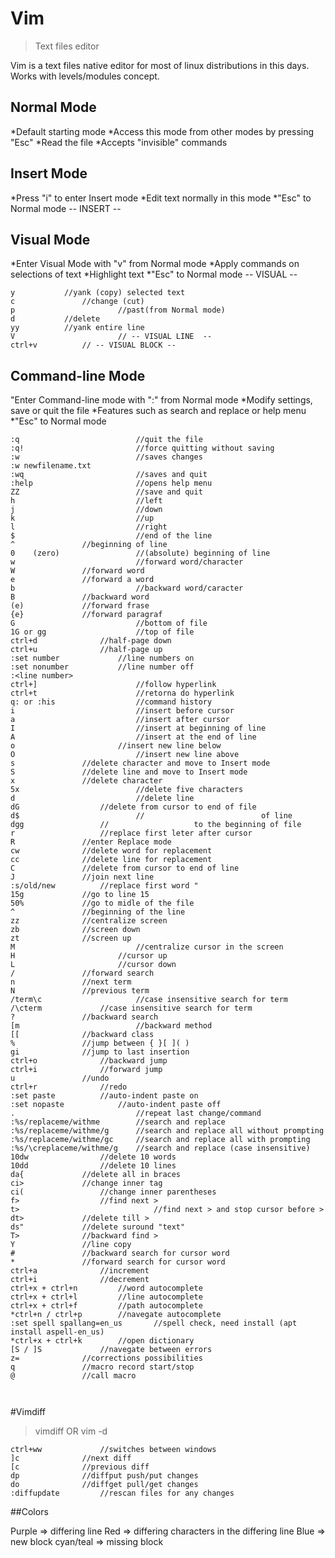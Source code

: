 # Vim
>Text files editor

Vim is a text files native editor for most of linux distributions in this days. Works with levels/modules concept.


## Normal Mode

*Default starting mode
*Access this mode from other modes by pressing "Esc"
*Read the file
*Accepts "invisible" commands


## Insert Mode

*Press "i" to enter Insert mode
*Edit text normally in this mode
*"Esc" to Normal mode
-- INSERT -- 


## Visual Mode

*Enter Visual Mode with "v" from Normal mode
*Apply commands on selections of text
*Highlight text
*"Esc" to Normal mode
-- VISUAL --

```
y			//yank (copy) selected text
c         		//change (cut)
p                       //past(from Normal mode)
d			//delete
yy 			//yank entire line
V                   	// -- VISUAL LINE  --
ctrl+v 			// -- VISUAL BLOCK --

```


## Command-line Mode

"Enter Command-line mode with ":" from Normal mode
*Modify settings, save or quit the file
*Features such as search and replace or help menu
*"Esc" to Normal mode

```
:q                   		//quit the file
:q!                  		//force quitting without saving
:w                   		//saves changes
:w newfilename.txt    
:wq                  		//saves and quit
:help                		//opens help menu
ZZ                   		//save and quit
h                    		//left
j                    		//down
k                    		//up
l                    		//right
$                    		//end of the line
^ 				//beginning of line
0    (zero)          		//(absolute) beginning of line
w                    		//forward word/character
W				//forward word
e				//forward a word		
b                    		//backward word/caracter
B				//backward word
(e)				//forward frase
{e}				//forward paragraf
G                    		//bottom of file
1G or gg             		//top of file
ctrl+d				//half-page down
ctrl+u				//half-page up
:set number 			//line numbers on
:set nonumber			//line number off
:<line number>
ctrl+]                  	//follow hyperlink
ctrl+t                  	//retorna do hyperlink
q: or :his              	//command history
i                       	//insert before cursor
a                       	//insert after cursor
I                       	//insert at beginning of line
A                       	//insert at the end of line
o                 		//insert new line below
O                       	//insert new line above
s				//delete character and move to Insert mode
S				//delete line and move to Insert mode
x 				//delete character
5x                      	//delete five characters
d                     		//delete line
dG    				//delete from cursor to end of file
d$                      	//                          of line
dgg 				//                   to the beginning of file
r   				//replace first leter after cursor
R				//enter Replace mode
cw				//delete word for replacement
cc				//delete line for replacement
C				//delete from cursor to end of line
J				//join next line
:s/old/new			//replace first word "
15g				//go to line 15
50%				//go to midle of the file
^				//beginning of the line
zz 				//centralize screen
zb				//screen down
zt				//screen up
M               	        //centralize cursor in the screen
H  		                //cursor up
L              			//cursor down
/ 				//forward search
n				//next term
N				//previous term
/term\c                 	//case insensitive search for term
/\cterm				//case insensitive search for term
?				//backward search
[m             		        //backward method
[[				//backward class
%				//jump between { }[ ]( )
gi				//jump to last insertion
ctrl+o				//backward jump
ctrl+i				//forward jump
u				//undo
ctrl+r				//redo
:set paste			//auto-indent paste on
:set nopaste			//auto-indent paste off
.                       	//repeat last change/command
:%s/replaceme/withme    	//search and replace
:%s/replaceme/withme/g 		//search and replace all without prompting
:%s/replaceme/withme/gc 	//search and replace all with prompting
:%s/\creplaceme/withme/g  	//search and replace (case insensitive)
10dw				//delete 10 words
10dd				//delete 10 lines
da{				//delete all in braces
ci>				//change inner tag
ci( 				//change inner parentheses
f>         			//find next >
t>                              //find next > and stop cursor before >
dt>				//delete till >
ds"				//delete suround "text"
T>				//backward find >
Y				//line copy
#				//backward search for cursor word
* 				//forward search for cursor word
ctrl+a				//increment
ctrl+i				//decrement
ctrl+x + ctrl+n			//word autocomplete
ctrl+x + ctrl+l			//line autocomplete
ctrl+x + ctrl+f			//path autocomplete
*ctrl+n / ctrl+p		//navegate autocomplete
:set spell spallang=en_us    	//spell check, need install (apt install aspell-en_us)
*ctrl+x + ctrl+k		//open dictionary
[S / ]S				//navegate between errors
z=				//corrections possibilities
q				//macro record start/stop
@				//call macro



```




#Vimdiff

>vimdiff <file1> <file2>
>OR
>vim -d <file1> <file2>

```
ctrl+ww				//switches between windows
]c				//next diff
[c				//previous diff
dp				//diffput push/put changes
do				//diffget pull/get changes
:diffupdate			//rescan files for any changes

```

##Colors

Purple				=> differing line
Red    				=> differing characters in the differing line
Blue 				=> new block
cyan/teal			=> missing block












































































































